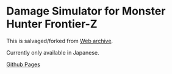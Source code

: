 # Damage Simulator for Monster Hunter Frontier-Z

This is salvaged/forked from [Web archive](https://web.archive.org/web/20191009194248/https://blog-imgs-111.fc2.com/b/a/k/bake2sa/damageSimu_20190408.htm).

Currently only available in Japanese.

[Github Pages](https://nully31.github.io/MHFZ_Damage_Simulator/)
